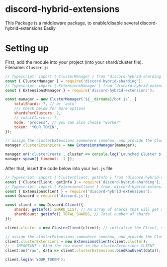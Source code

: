 # discord-hybrid-extensions

This Package is a middleware package, to enable/disable several discord-hybrid-extensions Easily

# Setting up

First, add the module into your project (into your shard/cluster file).
Filename: `Cluster.js`

```js
// Typescript: import { ClusterManager } from 'discord-hybrid-sharding'
const { ClusterManager } = require('discord-hybrid-sharding');
// Typescript: import { ExtensionsManager } from 'discord-hybrid-extensions'
const { ExtensionsManager } = require('discord-hybrid-extensions');

const manager = new ClusterManager(`${__dirname}/bot.js`, {
    totalShards: 7, // or 'auto'
    /// Check below for more options
    shardsPerClusters: 2,
    // totalClusters: 7,
    mode: 'process', // you can also choose "worker"
    token: 'YOUR_TOKEN',
});

// assign the clusterExtensions somewhere somehow, and provide the ClusterManager to it.
manager.clusterExtensions = new ExtensionsManager(manager);

manager.on('clusterCreate', cluster => console.log(`Launched Cluster ${cluster.id}`));
manager.spawn({ timeout: -1 });
```

After that, insert the code below into your `bot.js` file

```js
// Typescript: import { ClusterClient, getInfo } from 'discord-hybrid-sharding'
const { ClusterClient, getInfo } = require('discord-hybrid-sharding');
// Typescript: import { ExtensionsClient } from 'discord-hybrid-extensions'
const { ExtensionsClient } = require('discord-hybrid-extensions');
const Discord = require('discord.js');

const client = new Discord.Client({
    shards: getInfo().SHARD_LIST, // An array of shards that will get spawned
    shardCount: getInfo().TOTAL_SHARDS, // Total number of shards
});

client.cluster = new ClusterClient(client); // initialize the Client, so we access the .broadcastEval()

// assign the clusterExtensions somewhere somehow, and provide the ClusterClient to it.
client.clusterExtensions = new ExtensionsClient(client.cluster);
// ! IMPORTANT : Bind the raw event to the clusterExtensions CLIENT
client.on("raw", data => client.clusterExtensions.bindRawEvent(data));

client.login('YOUR_TOKEN');
```